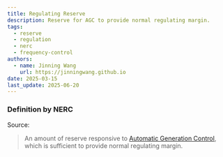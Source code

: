 ```yaml
---
title: Regulating Reserve
description: Reserve for AGC to provide normal regulating margin.
tags:
  - reserve
  - regulation
  - nerc
  - frequency-control
authors:
  - name: Jinning Wang
    url: https://jinningwang.github.io
date: 2025-03-15
last_update: 2025-06-20
---
```


### Definition by NERC

Source: <d-cite key="nerc2024glossary"></d-cite>

> An amount of reserve responsive to [Automatic Generation Control](/wiki/automatic-generation-control), which is sufficient to provide normal regulating margin.
